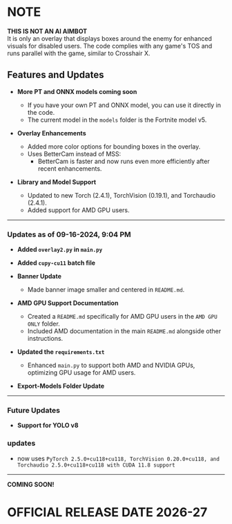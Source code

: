 # NOTE
**THIS IS NOT AN AI AIMBOT**  
It is only an overlay that displays boxes around the enemy for enhanced visuals for disabled users. The code complies with any game's TOS and runs parallel with the game, similar to Crosshair X.

## Features and Updates

- **More PT and ONNX models coming soon**
  - If you have your own PT and ONNX model, you can use it directly in the code.
  - The current model in the `models` folder is the Fortnite model v5.
  
- **Overlay Enhancements**
  - Added more color options for bounding boxes in the overlay.
  - Uses BetterCam instead of MSS:
    - BetterCam is faster and now runs even more efficiently after recent enhancements.
    
- **Library and Model Support**
  - Updated to new Torch (2.4.1), TorchVision (0.19.1), and Torchaudio (2.4.1).
  - Added support for AMD GPU users.

---

### Updates as of 09-16-2024, 9:04 PM

- **Added `overlay2.py` in `main.py`**
- **Added `cupy-cu11` batch file**
- **Banner Update**
  - Made banner image smaller and centered in `README.md`.
  
- **AMD GPU Support Documentation**
  - Created a `README.md` specifically for AMD GPU users in the `AMD GPU ONLY` folder.
  - Included AMD documentation in the main `README.md` alongside other instructions.
  
- **Updated the `requirements.txt`**
  - Enhanced `main.py` to support both AMD and NVIDIA GPUs, optimizing GPU usage for AMD users.

- **Export-Models Folder Update**

---

### Future Updates
- **Support for YOLO v8**

### updates 
- now uses `PyTorch 2.5.0+cu118+cu118, TorchVision 0.20.0+cu118, and Torchaudio 2.5.0+cu118+cu118 with CUDA 11.8 support`
---

**COMING SOON!**



# OFFICIAL RELEASE DATE 2026-27
